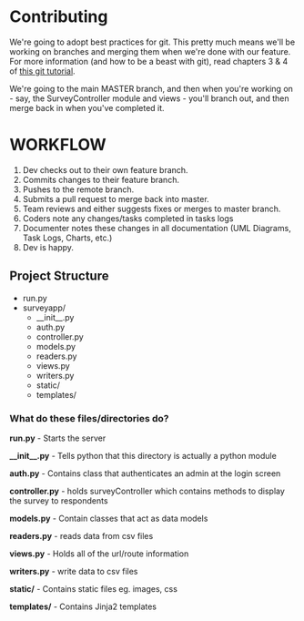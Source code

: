 # Contributing

We're going to adopt best practices for git. This pretty much means we'll be working on branches and merging them when we're done with our feature. For more information (and how to be a beast with git), read chapters 3 & 4 of [this git tutorial](https://www.learnenough.com/git-tutorial#sec-branching_and_merging).

We're going to the main MASTER branch, and then when you're working on - say, the SurveyController module and views - you'll branch out, and then merge back in when you've completed it.

WORKFLOW
========

1. Dev checks out to their own feature branch.
2. Commits changes to their feature branch.
3. Pushes to the remote branch.
4. Submits a pull request to merge back into master.
5. Team reviews and either suggests fixes or merges to master branch.
6. Coders note any changes/tasks completed in tasks logs
7. Documenter notes these changes in all documentation (UML Diagrams, Task Logs, Charts, etc.)
8. Dev is happy.


## Project Structure

 - run.py  
 - surveyapp/ 
    - \_\_init\_\_.py
    - auth.py
    - controller.py
    - models.py
    - readers.py
    - views.py
    - writers.py
    - static/
    - templates/

### What do these files/directories do?

__run.py__ - Starts the server



__\_\_init\_\_.py__ - Tells python that this directory is actually a python module

__auth.py__ - Contains class that authenticates an admin at the login screen

__controller.py__ - holds surveyController which contains methods to display the survey to respondents

__models.py__ - Contain classes that act as data models

__readers.py__ - reads data from csv files 

__views.py__ - Holds all of the url/route information

__writers.py__ - write data to csv files


__static/__ - Contains static files eg. images, css

__templates/__ - Contains Jinja2 templates
